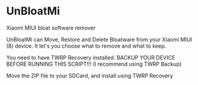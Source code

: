 # UnBloatMi
Xiaomi MIUI bloat software remover

UnBloatMi can Move, Restore and Delete Bloatware from your Xiaomi MIUI (8) device.
It let's you choose what to remove and what to keep.

You need to have TWRP Recovery installed.
BACKUP YOUR DEVICE BEFORE RUNNING THIS SCRIPT!!! (I recommend using TWRP Backup)

Move the ZIP file to your SDCard, and install using TWRP Recovery
